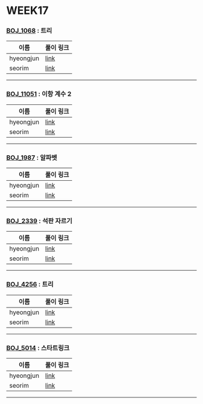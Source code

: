 # WEEK17

### [BOJ_1068](https://boj.kr/1068) : 트리

|이름|풀이 링크|
|--|--|
|hyeongjun| [link](BOJ_1068/hyeongjun.cpp)
|seorim| [link](BOJ_1068/seorim.py)
---


### [BOJ_11051](https://boj.kr/11051) : 이항 계수 2

|이름|풀이 링크|
|--|--|
|hyeongjun| [link](BOJ_11051/hyeongjun.cpp)
|seorim| [link](BOJ_11051/seorim.py)
---


### [BOJ_1987](https://boj.kr/1987) : 알파벳

|이름|풀이 링크|
|--|--|
|hyeongjun| [link](BOJ_1987/hyeongjun.cpp)
|seorim| [link](BOJ_1987/seorim.py)
---


### [BOJ_2339](https://boj.kr/2339) : 석판 자르기

|이름|풀이 링크|
|--|--|
|hyeongjun| [link](BOJ_2339/hyeongjun.cpp)
|seorim| [link](BOJ_2339/seorim.py)
---


### [BOJ_4256](https://boj.kr/4256) : 트리

|이름|풀이 링크|
|--|--|
|hyeongjun| [link](BOJ_4256/hyeongjun.cpp)
|seorim| [link](BOJ_4256/seorim.py)
---


### [BOJ_5014](https://boj.kr/5014) : 스타트링크

|이름|풀이 링크|
|--|--|
|hyeongjun| [link](BOJ_5014/hyeongjun.cpp)
|seorim| [link](BOJ_5014/seorim.py)
---
